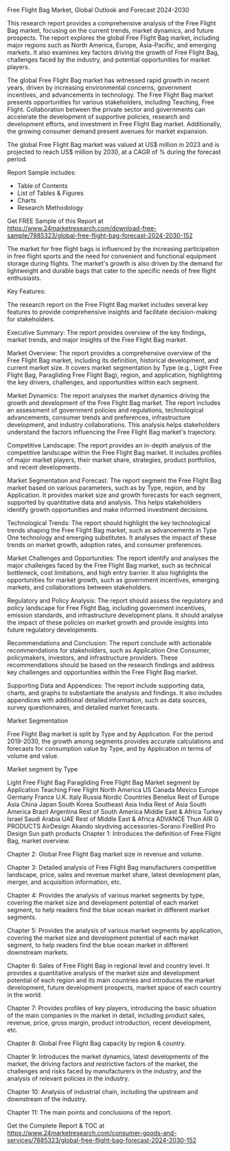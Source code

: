 Free Flight Bag Market, Global Outlook and Forecast 2024-2030

This research report provides a comprehensive analysis of the Free Flight Bag market, focusing on the current trends, market dynamics, and future prospects. The report explores the global Free Flight Bag market, including major regions such as North America, Europe, Asia-Pacific, and emerging markets. It also examines key factors driving the growth of Free Flight Bag, challenges faced by the industry, and potential opportunities for market players.

The global Free Flight Bag market has witnessed rapid growth in recent years, driven by increasing environmental concerns, government incentives, and advancements in technology. The Free Flight Bag market presents opportunities for various stakeholders, including Teaching, Free Flight. Collaboration between the private sector and governments can accelerate the development of supportive policies, research and development efforts, and investment in Free Flight Bag market. Additionally, the growing consumer demand present avenues for market expansion.

The global Free Flight Bag market was valued at US$ million in 2023 and is projected to reach US$ million by 2030, at a CAGR of % during the forecast period.

Report Sample includes:
- Table of Contents
- List of Tables & Figures
- Charts
- Research Methodology

Get FREE Sample of this Report at https://www.24marketresearch.com/download-free-sample/7885323/global-free-flight-bag-forecast-2024-2030-152

The market for free flight bags is influenced by the increasing participation in free flight sports and the need for convenient and functional equipment storage during flights. The market's growth is also driven by the demand for lightweight and durable bags that cater to the specific needs of free flight enthusiasts.

Key Features:

The research report on the Free Flight Bag market includes several key features to provide comprehensive insights and facilitate decision-making for stakeholders.

Executive Summary: The report provides overview of the key findings, market trends, and major insights of the Free Flight Bag market.

Market Overview: The report provides a comprehensive overview of the Free Flight Bag market, including its definition, historical development, and current market size. It covers market segmentation by Type (e.g., Light Free Flight Bag, Paragliding Free Flight Bag), region, and application, highlighting the key drivers, challenges, and opportunities within each segment.

Market Dynamics: The report analyses the market dynamics driving the growth and development of the Free Flight Bag market. The report includes an assessment of government policies and regulations, technological advancements, consumer trends and preferences, infrastructure development, and industry collaborations. This analysis helps stakeholders understand the factors influencing the Free Flight Bag market's trajectory.

Competitive Landscape: The report provides an in-depth analysis of the competitive landscape within the Free Flight Bag market. It includes profiles of major market players, their market share, strategies, product portfolios, and recent developments.

Market Segmentation and Forecast: The report segment the Free Flight Bag market based on various parameters, such as by Type, region, and by Application. It provides market size and growth forecasts for each segment, supported by quantitative data and analysis. This helps stakeholders identify growth opportunities and make informed investment decisions.

Technological Trends: The report should highlight the key technological trends shaping the Free Flight Bag market, such as advancements in Type One technology and emerging substitutes. It analyses the impact of these trends on market growth, adoption rates, and consumer preferences.

Market Challenges and Opportunities: The report identify and analyses the major challenges faced by the Free Flight Bag market, such as technical bottleneck, cost limitations, and high entry barrier. It also highlights the opportunities for market growth, such as government incentives, emerging markets, and collaborations between stakeholders.

Regulatory and Policy Analysis: The report should assess the regulatory and policy landscape for Free Flight Bag, including government incentives, emission standards, and infrastructure development plans. It should analyse the impact of these policies on market growth and provide insights into future regulatory developments.

Recommendations and Conclusion: The report conclude with actionable recommendations for stakeholders, such as Application One Consumer, policymakers, investors, and infrastructure providers. These recommendations should be based on the research findings and address key challenges and opportunities within the Free Flight Bag market.

Supporting Data and Appendices: The report include supporting data, charts, and graphs to substantiate the analysis and findings. It also includes appendices with additional detailed information, such as data sources, survey questionnaires, and detailed market forecasts.

Market Segmentation

Free Flight Bag market is split by Type and by Application. For the period 2019-2030, the growth among segments provides accurate calculations and forecasts for consumption value by Type, and by Application in terms of volume and value.

Market segment by Type

Light Free Flight Bag
Paragliding Free Flight Bag
Market segment by Application
Teaching
Free Flight
North America
US
Canada
Mexico
Europe
Germany
France
U.K.
Italy
Russia
Nordic Countries
Benelux
Rest of Europe
Asia
China
Japan
South Korea
Southeast Asia
India
Rest of Asia
South America
Brazil
Argentina
Rest of South America
Middle East & Africa
Turkey
Israel
Saudi Arabia
UAE
Rest of Middle East & Africa
ADVANCE Thun
AIR G PRODUCTS
AirDesign
Akando skydiving accessories-Sorano
FireBird
Pro Design
Sun path products
Chapter 1: Introduces the definition of Free Flight Bag, market overview.

Chapter 2: Global Free Flight Bag market size in revenue and volume.

Chapter 3: Detailed analysis of Free Flight Bag manufacturers competitive landscape, price, sales and revenue market share, latest development plan, merger, and acquisition information, etc.

Chapter 4: Provides the analysis of various market segments by type, covering the market size and development potential of each market segment, to help readers find the blue ocean market in different market segments.

Chapter 5: Provides the analysis of various market segments by application, covering the market size and development potential of each market segment, to help readers find the blue ocean market in different downstream markets.

Chapter 6: Sales of Free Flight Bag in regional level and country level. It provides a quantitative analysis of the market size and development potential of each region and its main countries and introduces the market development, future development prospects, market space of each country in the world.

Chapter 7: Provides profiles of key players, introducing the basic situation of the main companies in the market in detail, including product sales, revenue, price, gross margin, product introduction, recent development, etc.

Chapter 8: Global Free Flight Bag capacity by region & country.

Chapter 9: Introduces the market dynamics, latest developments of the market, the driving factors and restrictive factors of the market, the challenges and risks faced by manufacturers in the industry, and the analysis of relevant policies in the industry.

Chapter 10: Analysis of industrial chain, including the upstream and downstream of the industry.

Chapter 11: The main points and conclusions of the report.

Get the Complete Report & TOC at https://www.24marketresearch.com/consumer-goods-and-services/7885323/global-free-flight-bag-forecast-2024-2030-152
